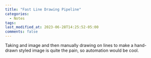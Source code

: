 ```yaml
---
title: "Fast Line Drawing Pipeline"
categories:
  - Notes
tags:
last_modified_at: 2023-06-28T14:25:52-05:00
comments: false
---
```

Taking and image and then manually drawing on lines to make a hand-drawn styled image is quite the pain, so automation would be cool. 
